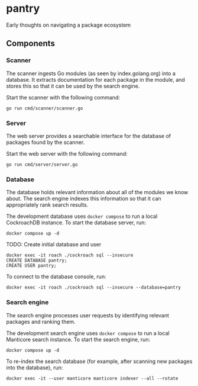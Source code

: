# pantry

Early thoughts on navigating a package ecosystem

## Components

### Scanner

The scanner ingests Go modules (as seen by index.golang.org) into a database.
It extracts documentation for each package in the module, and stores this so
that it can be used by the search engine.

Start the scanner with the following command:

```shell
go run cmd/scanner/scanner.go
```

### Server

The web server provides a searchable interface for the database of packages
found by the scanner.

Start the web server with the following command:

```shell
go run cmd/server/server.go
```

### Database

The database holds relevant information about all of the modules we know
about. The search engine indexes this information so that it can appropriately
rank search results.

The development database uses `docker compose` to run a local CockroachDB
instance. To start the database server, run:

```shell
docker compose up -d
```

TODO: Create initial database and user

```shell
docker exec -it roach ./cockroach sql --insecure
CREATE DATABASE pantry;
CREATE USER pantry;
```

To connect to the database console, run:

```shell
docker exec -it roach ./cockroach sql --insecure --database=pantry
```

### Search engine

The search engine processes user requests by identifying relevant packages and
ranking them.

The development search engine uses `docker compose` to run a local Manticore
search instance. To start the search engine, run:

```shell
docker compose up -d
```

To re-index the search database (for example, after scanning new packages into
the database), run:

```shell
docker exec -it --user manticore manticore indexer --all --rotate
```
